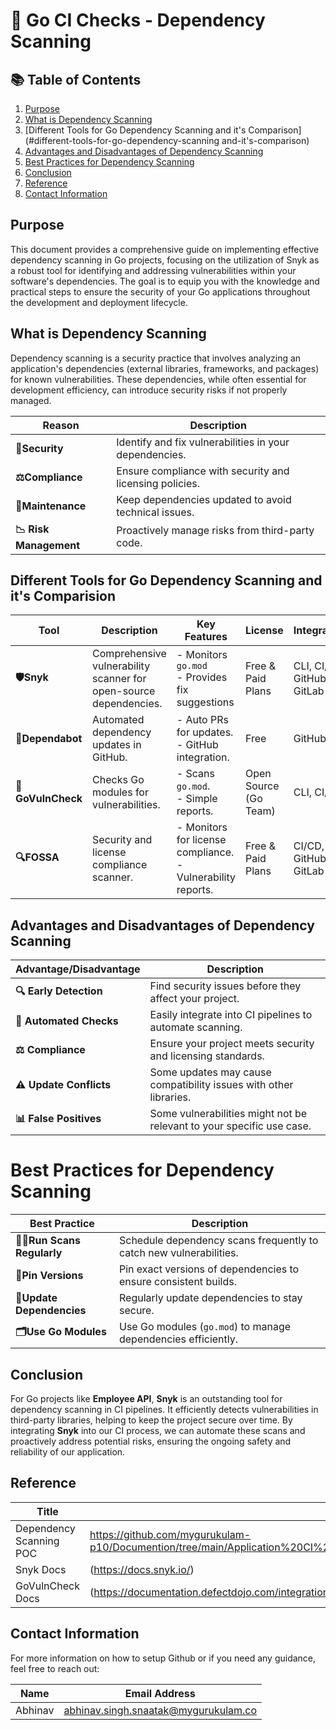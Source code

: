 # 🐹 Go CI Checks - Dependency Scanning


 ## 📚 Table of Contents

1. [Purpose](#purpose)
2. [What is Dependency Scanning](#what-is-dependency-scanning)
3. [Different Tools for Go Dependency Scanning and it's Comparison](#different-tools-for-go-dependency-scanning and-it's-comparison)
4. [Advantages and Disadvantages of Dependency Scanning](#advantages-and-disadvantages-of-dependency-scanning)
5. [Best Practices for Dependency Scanning](#best-practices-for-dependency-scanning)
6. [Conclusion](#conclusion)
7. [Reference](#reference)
8. [Contact Information](#contact-information)

## Purpose

This document provides a comprehensive guide on implementing effective dependency scanning in Go projects, focusing on the utilization of Snyk as a robust tool for identifying and addressing vulnerabilities within your software's dependencies. The goal is to equip you with the knowledge and practical steps to ensure the security of your Go applications throughout the development and deployment lifecycle.


## What is Dependency Scanning

Dependency scanning is a security practice that involves analyzing an application's dependencies (external libraries, frameworks, and packages) for known vulnerabilities. These dependencies, while often essential for development efficiency, can introduce security risks if not properly managed.


| **Reason**              |             **Description**                                |
|--------------------------------|-----------------------------------------------------|
| **🔐Security**                | Identify and fix vulnerabilities in your dependencies. |
| **⚖️Compliance**              | Ensure compliance with security and licensing policies.|
| **🔧Maintenance**             | Keep dependencies updated to avoid technical issues.|
| **📉 Risk Management**         | Proactively manage risks from third-party code.  |

## Different Tools for Go Dependency Scanning and it's Comparision


| Tool              | Description                                               | Key Features                                   | License          | Integration                          | Pros                                          | Cons                                         |
|-------------------|-----------------------------------------------------------|------------------------------------------------|------------------|--------------------------------------|-----------------------------------------------|----------------------------------------------|
| **🛡️Snyk**        | Comprehensive vulnerability scanner for open-source dependencies. | - Monitors `go.mod`<br> - Provides fix suggestions | Free & Paid Plans | CLI, CI/CD, GitHub, GitLab           | - Large vulnerability database.<br> - Fix recommendations. | - Advanced features require a paid plan.     |
| **🤖Dependabot**   | Automated dependency updates in GitHub.                   | - Auto PRs for updates.<br> - GitHub integration. | Free             | GitHub                               | - Automates dependency updates.               | - GitHub-only.                               |
| **🚨GoVulnCheck**  | Checks Go modules for vulnerabilities.                   | - Scans `go.mod`.<br> - Simple reports.         | Open Source (Go Team) | CLI, CI/CD                           | - Native Go tool.                             | - Limited features.                          |
| **🔍FOSSA**        | Security and license compliance scanner.                 | - Monitors for license compliance.<br> - Vulnerability reports. | Free & Paid Plans | CI/CD, GitHub, GitLab                | - Ideal for compliance-heavy projects.        | - Overly complex for smaller projects.       |

## Advantages and Disadvantages of Dependency Scanning

| Advantage/Disadvantage | Description                                                              |
|------------------------|--------------------------------------------------------------------------|
| **🔍 Early Detection**  | Find security issues before they affect your project.                   |
| **🤖 Automated Checks** | Easily integrate into CI pipelines to automate scanning.                |
| **⚖️ Compliance**        | Ensure your project meets security and licensing standards.             |
| **⚠️ Update Conflicts**  | Some updates may cause compatibility issues with other libraries.       |
| **📊 False Positives**   | Some vulnerabilities might not be relevant to your specific use case.   |

# Best Practices for Dependency Scanning

| Best Practice            | Description                                                                   |
|--------------------------|-------------------------------------------------------------------------------|
| **🏃‍♂️Run Scans Regularly**   | Schedule dependency scans frequently to catch new vulnerabilities.            |
| **📌Pin Versions**          | Pin exact versions of dependencies to ensure consistent builds.               |
| **🔄Update Dependencies**   | Regularly update dependencies to stay secure.                                 |
| **🗂️Use Go Modules**        | Use Go modules (`go.mod`) to manage dependencies efficiently.                |

## Conclusion

For Go projects like **Employee API**, **Snyk** is an outstanding tool for dependency scanning in CI pipelines. It efficiently detects vulnerabilities in third-party libraries, helping to keep the project secure over time. By integrating **Snyk** into our CI process, we can automate these scans and proactively address potential risks, ensuring the ongoing safety and reliability of our application.

## Reference

| Title                                 | Link                                                                                           |
|---------------------------------------|------------------------------------------------------------------------------------------------|
| Dependency Scanning POC | https://github.com/mygurukulam-p10/Documention/tree/main/Application%20CI%20Design/GoLang%20CI%20Checks/Dependency%20scanning%20POC |
|    Snyk Docs  | (https://docs.snyk.io/) |
|    GoVulnCheck Docs     |   (https://documentation.defectdojo.com/integrations/parsers/file/govulncheck/) |

## Contact Information

For more information on how to setup Github or if you need any guidance, feel free to reach out:

|  Name   | Email Address                                  |
|---------|------------------------------------------------|
| Abhinav | abhinav.singh.snaatak@mygurukulam.co           |
